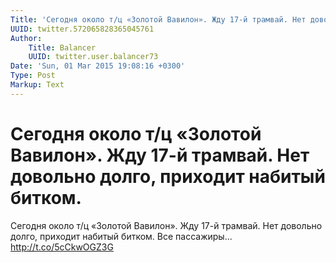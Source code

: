 ```yaml
---
Title: 'Сегодня около т/ц «Золотой Вавилон». Жду 17-й трамвай. Нет довольно долго, приходит набитый битком.'
UUID: twitter.572065828365045761
Author:
    Title: Balancer
    UUID: twitter.user.balancer73
Date: 'Sun, 01 Mar 2015 19:08:16 +0300'
Type: Post
Markup: Text
---
```


# Сегодня около т/ц «Золотой Вавилон». Жду 17-й трамвай. Нет довольно долго, приходит набитый битком.

Сегодня около т/ц «Золотой Вавилон». Жду 17-й трамвай. Нет
довольно долго, приходит набитый битком. Все пассажиры...
http://t.co/5cCkwOGZ3G